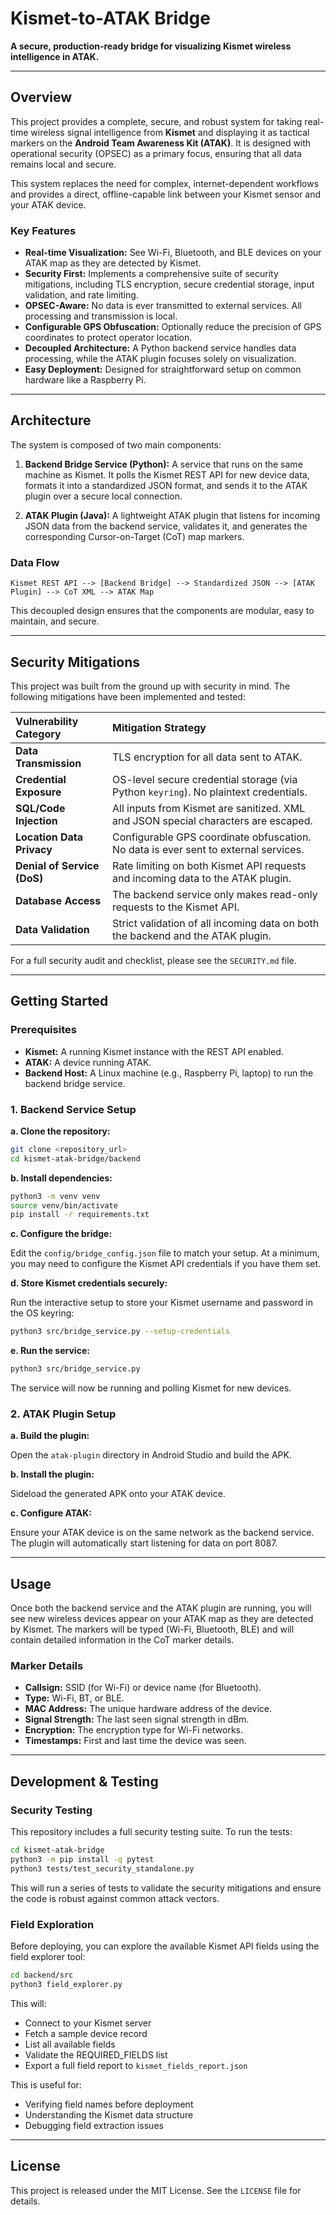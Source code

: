 # Kismet-to-ATAK Bridge

**A secure, production-ready bridge for visualizing Kismet wireless intelligence in ATAK.**

---

## Overview

This project provides a complete, secure, and robust system for taking real-time wireless signal intelligence from **Kismet** and displaying it as tactical markers on the **Android Team Awareness Kit (ATAK)**. It is designed with operational security (OPSEC) as a primary focus, ensuring that all data remains local and secure.

This system replaces the need for complex, internet-dependent workflows and provides a direct, offline-capable link between your Kismet sensor and your ATAK device.

### Key Features

- **Real-time Visualization:** See Wi-Fi, Bluetooth, and BLE devices on your ATAK map as they are detected by Kismet.
- **Security First:** Implements a comprehensive suite of security mitigations, including TLS encryption, secure credential storage, input validation, and rate limiting.
- **OPSEC-Aware:** No data is ever transmitted to external services. All processing and transmission is local.
- **Configurable GPS Obfuscation:** Optionally reduce the precision of GPS coordinates to protect operator location.
- **Decoupled Architecture:** A Python backend service handles data processing, while the ATAK plugin focuses solely on visualization.
- **Easy Deployment:** Designed for straightforward setup on common hardware like a Raspberry Pi.

---

## Architecture

The system is composed of two main components:

1.  **Backend Bridge Service (Python):** A service that runs on the same machine as Kismet. It polls the Kismet REST API for new device data, formats it into a standardized JSON format, and sends it to the ATAK plugin over a secure local connection.

2.  **ATAK Plugin (Java):** A lightweight ATAK plugin that listens for incoming JSON data from the backend service, validates it, and generates the corresponding Cursor-on-Target (CoT) map markers.

### Data Flow

```
Kismet REST API --> [Backend Bridge] --> Standardized JSON --> [ATAK Plugin] --> CoT XML --> ATAK Map
```

This decoupled design ensures that the components are modular, easy to maintain, and secure.

---

## Security Mitigations

This project was built from the ground up with security in mind. The following mitigations have been implemented and tested:

| Vulnerability Category | Mitigation Strategy |
| :--- | :--- |
| **Data Transmission** | TLS encryption for all data sent to ATAK. |
| **Credential Exposure** | OS-level secure credential storage (via Python `keyring`). No plaintext credentials. |
| **SQL/Code Injection** | All inputs from Kismet are sanitized. XML and JSON special characters are escaped. |
| **Location Data Privacy** | Configurable GPS coordinate obfuscation. No data is ever sent to external services. |
| **Denial of Service (DoS)** | Rate limiting on both Kismet API requests and incoming data to the ATAK plugin. |
| **Database Access** | The backend service only makes read-only requests to the Kismet API. |
| **Data Validation** | Strict validation of all incoming data on both the backend and the ATAK plugin. |

For a full security audit and checklist, please see the `SECURITY.md` file.

---

## Getting Started

### Prerequisites

- **Kismet:** A running Kismet instance with the REST API enabled.
- **ATAK:** A device running ATAK.
- **Backend Host:** A Linux machine (e.g., Raspberry Pi, laptop) to run the backend bridge service.

### 1. Backend Service Setup

**a. Clone the repository:**

```bash
git clone <repository_url>
cd kismet-atak-bridge/backend
```

**b. Install dependencies:**

```bash
python3 -m venv venv
source venv/bin/activate
pip install -r requirements.txt
```

**c. Configure the bridge:**

Edit the `config/bridge_config.json` file to match your setup. At a minimum, you may need to configure the Kismet API credentials if you have them set.

**d. Store Kismet credentials securely:**

Run the interactive setup to store your Kismet username and password in the OS keyring:

```bash
python3 src/bridge_service.py --setup-credentials
```

**e. Run the service:**

```bash
python3 src/bridge_service.py
```

The service will now be running and polling Kismet for new devices.

### 2. ATAK Plugin Setup

**a. Build the plugin:**

Open the `atak-plugin` directory in Android Studio and build the APK.

**b. Install the plugin:**

Sideload the generated APK onto your ATAK device.

**c. Configure ATAK:**

Ensure your ATAK device is on the same network as the backend service. The plugin will automatically start listening for data on port 8087.

---

## Usage

Once both the backend service and the ATAK plugin are running, you will see new wireless devices appear on your ATAK map as they are detected by Kismet. The markers will be typed (Wi-Fi, Bluetooth, BLE) and will contain detailed information in the CoT marker details.

### Marker Details

- **Callsign:** SSID (for Wi-Fi) or device name (for Bluetooth).
- **Type:** Wi-Fi, BT, or BLE.
- **MAC Address:** The unique hardware address of the device.
- **Signal Strength:** The last seen signal strength in dBm.
- **Encryption:** The encryption type for Wi-Fi networks.
- **Timestamps:** First and last time the device was seen.

---

## Development & Testing

### Security Testing

This repository includes a full security testing suite. To run the tests:

```bash
cd kismet-atak-bridge
python3 -m pip install -q pytest
python3 tests/test_security_standalone.py
```

This will run a series of tests to validate the security mitigations and ensure the code is robust against common attack vectors.

### Field Exploration

Before deploying, you can explore the available Kismet API fields using the field explorer tool:

```bash
cd backend/src
python3 field_explorer.py
```

This will:
- Connect to your Kismet server
- Fetch a sample device record
- List all available fields
- Validate the REQUIRED_FIELDS list
- Export a full field report to `kismet_fields_report.json`

This is useful for:
- Verifying field names before deployment
- Understanding the Kismet data structure
- Debugging field extraction issues

---

## License

This project is released under the MIT License. See the `LICENSE` file for details.
